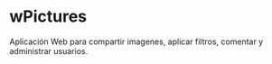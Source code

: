 # wPictures
Aplicación Web para compartir imagenes, aplicar filtros, comentar y administrar usuarios.
